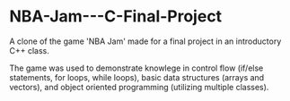# NBA-Jam---C-Final-Project
A clone of the game 'NBA Jam' made for a final project in an introductory C++ class.

The game was used to demonstrate knowlege in control flow (if/else statements, for loops, while loops), basic data structures (arrays and vectors), and object oriented programming (utilizing multiple classes).

